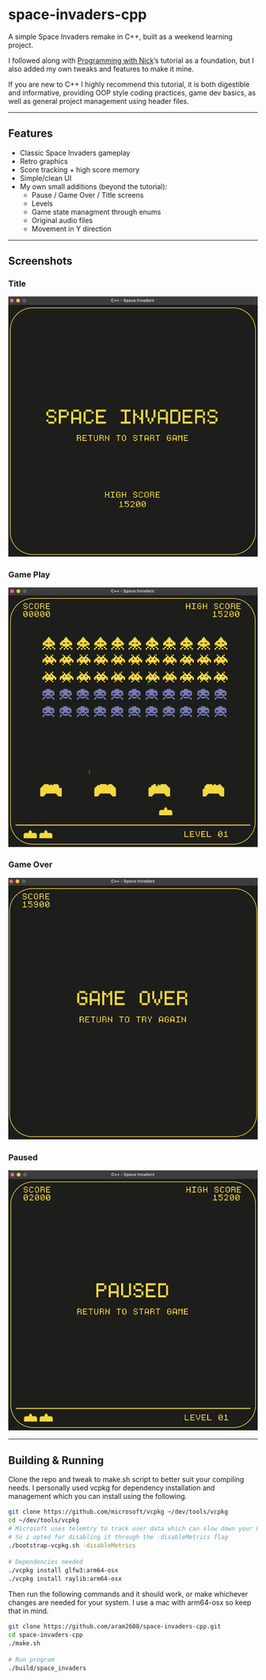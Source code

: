 # space-invaders-cpp

A simple Space Invaders remake in C++, built as a weekend learning project.  

I followed along with [Programming with Nick](https://www.youtube.com/@programmingwithnick "Programming with Nick")’s tutorial as a foundation, but I also added my own tweaks and features to make it mine.

If you are new to C++ I highly recommend this tutorial, it is both digestible and informative,
providing OOP style coding practices, game dev basics, as well as general project management using
header files.

---

## Features
- Classic Space Invaders gameplay
- Retro graphics
- Score tracking + high score memory
- Simple/clean UI
- My own small additions (beyond the tutorial):
  - Pause / Game Over / Title screens
  - Levels
  - Game state managment through enums
  - Original audio files
  - Movement in Y direction

---

## Screenshots

### Title
![Title](preview/title.png)

### Game Play
![Game Play](preview/game_play.png)

### Game Over
![Game Over](preview/game_over.png)

### Paused
![Paused](preview/paused.png)

---

## Building & Running
Clone the repo and tweak to make.sh script to better suit your compiling needs.
I personally used vcpkg for dependency installation and management which you can install using the following.

``` bash 
git clone https://github.com/microsoft/vcpkg ~/dev/tools/vcpkg             
cd ~/dev/tools/vcpkg
# Microsoft uses telemtry to track user data which can slow down your CPU quite a bit
# So i opted for disabling it through the -disableMetrics flag
./bootstrap-vcpkg.sh -disableMetrics 

# Dependencies needed
./vcpkg install glfw3:arm64-osx
./vcpkg install raylib:arm64-osx
```

Then run the following commands and it should work, or make whichever changes are needed for your
system. I use a mac with arm64-osx so keep that in mind.

```bash
git clone https://github.com/aram2608/space-invaders-cpp.git
cd space-invaders-cpp
./make.sh

# Run program
./build/space_invaders
```